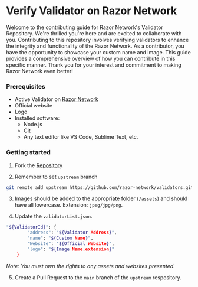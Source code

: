 # Verify Validator on Razor Network

Welcome to the contributing guide for Razor Network's Validator Repository. We're thrilled you're here and are excited to collaborate with you. Contributing to this repository involves verifying validators to enhance the integrity and functionality of the Razor Network. As a contributor, you have the opportunity to showcase your custom name and image. This guide provides a comprehensive overview of how you can contribute in this specific manner. Thank you for your interest and commitment to making Razor Network even better!

### Prerequisites

- Active Validator on [Razor Network](https://razorscan.io)
- Official website
- Logo
- Installed software:
    - Node.js
    - Git
    - Any text editor like VS Code, Sublime Text, etc.


### Getting started

1. Fork the [Repository](https://github.com/razor-network/validators) 

2. Remember to set `upstream` branch 
```bash
git remote add upstream https://github.com/razor-network/validators.git
```

3. Images should be added to the appropriate folder (`/assets`) and should have all lowercase. Extension: `jpeg/jpg/png`.


4. Update the `validatorList.json`. 
```bash
"${ValidatorId}": {
	    "address": "${Validator Address}",
	    "name": "${Custom Name}",
	    "Website": "${Official Website}",
	    "logo": "${Image Name.extension}"
	}
```

_Note: You must own the rights to any assets and websites presented._

5. Create a Pull Request to the `main` branch of the `upstream` respository.


